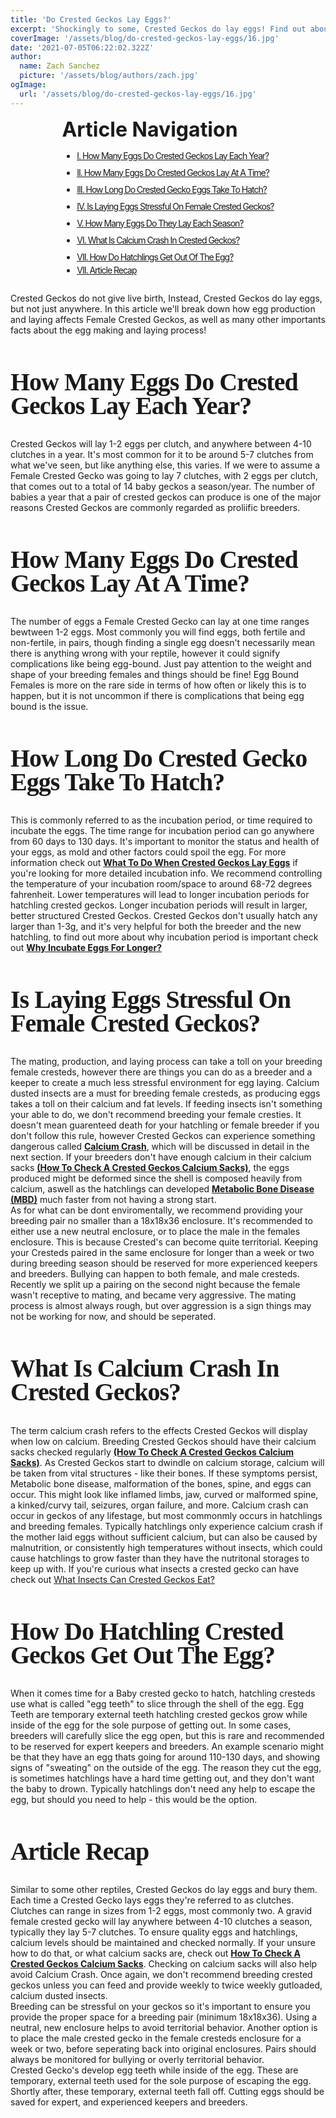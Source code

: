 ```yaml
---
title: 'Do Crested Geckos Lay Eggs?'
excerpt: 'Shockingly to some, Crested Geckos do lay eggs! Find out about how many eggs a Crested Gecko can lay at one time, and If they produce multiple a year - if so how many?'
coverImage: '/assets/blog/do-crested-geckos-lay-eggs/16.jpg'
date: '2021-07-05T06:22:02.322Z'
author:
  name: Zach Sanchez
  picture: '/assets/blog/authors/zach.jpg'
ogImage:
  url: '/assets/blog/do-crested-geckos-lay-eggs/16.jpg'
---
```


<div style="text-align:center;width:100%">
  <div style="margin: 0 auto; display: inline-block;text-align:justify;">
  <span style="font-weight:bold;font-size:32px;">Article Navigation</span>
    <ul style="text-decoration: underline;letter-spacing: -1px;" >
      <li style="margin-bottom:10px;"><a href="#how-many-eggs-do-they-lay-each-season">
      <span>I. How Many Eggs Do Crested Geckos Lay Each Year?</span>
      </a></li>
      <li style="margin-bottom:10px;"><a href="#how-many-eggs-do-crested-geckos-lay-at-a-time">
      <span>II. How Many Eggs Do Crested Geckos Lay At A Time?</span>
      </a></li>
      <li style="margin-bottom:10px;"><a href="#how-long-do-crested-gecko-eggs-take-to-hatch">
      <span>III. How Long Do Crested Gecko Eggs Take To Hatch?</span>
      </a></li>
      <li style="margin-bottom:10px;"><a href="#is-laying-eggs-stressful-on-female-crested-geckos">
      <span>IV. Is Laying Eggs Stressful On Female Crested Geckos?</span>
      </a></li>
      <li style="margin-bottom:10px;"><a href="#how-many-eggs-do-they-lay-each-season">
      <span>V. How Many Eggs Do They Lay Each Season?</span>
      </a></li>
      <li style="margin-bottom:10px;"><a href="#what-is-calcium-crash-in-crested-geckos">
      <span>VI. What Is Calcium Crash In Crested Geckos?</</span>
      </a></li>
      <li style="margin-bottom:4px;"><a href="#how-do-hatchling-crested-geckos-get-out-of-the-egg">
      <span>VII. How Do Hatchlings Get Out Of The Egg?</span>
      </a></li>
      <li style="margin-bottom:4px;"><a href="#article-recap">
      <span>VII. Article Recap</span>
      </a></li>
    </ul>
    <ul>
    </ul>
  </div>
</div>

Crested Geckos do not give live birth, Instead, Crested Geckos do lay eggs, but not just anywhere. In this article we'll break down how egg production and laying affects Female Crested Geckos, as well as many other importants facts about the egg making and laying process!
<span id="how-many-eggs-do-they-lay-each-season"></span>

<h2 style="font-family:ui-serif;font-size:40px;letter-spacing: -1px;line-height:95%;">How Many Eggs Do Crested Geckos Lay Each Year?</h2>

Crested Geckos will lay 1-2 eggs per clutch, and anywhere between 4-10 clutches in a year. It's most common for it to be around 5-7 clutches from what we've seen, but like anything else, this varies. If we were to assume a Female Crested Gecko was going to lay 7 clutches, with 2 eggs per clutch, that comes out to a total of 14 baby geckos a season/year. The number of babies a year that a pair of crested geckos can produce is one of the major reasons Crested Geckos are commonly regarded as proliific breeders.
<span id="how-many-eggs-do-crested-geckos-lay-at-a-time" ></span>

<h2 style="font-family:ui-serif;font-size:40px;letter-spacing: -1px;line-height:95%;">How Many Eggs Do Crested Geckos Lay At A Time?</h2>

The number of eggs a Female Crested Gecko can lay at one time ranges bewtween 1-2 eggs. Most commonly you will find eggs, both fertile and non-fertile, in pairs, though finding a single egg doesn't necessarily mean there is anything wrong with your reptile, however it could signify complications like being egg-bound. Just pay attention to the weight and shape of your breeding females and things should be fine! Egg Bound Females is more on the rare side in terms of how often or likely this is to happen, but it is not uncommon if there is complications that being egg bound is the issue.
<span id="how-long-do-crested-gecko-eggs-take-to-hatch" ></span>

<h2 style="font-family:ui-serif;font-size:40px;letter-spacing: -1px;line-height:95%;">How Long Do Crested Gecko Eggs Take To Hatch?</h2>

This is commonly referred to as the incubation period, or time required to incubate the eggs. The time range for incubation period can go anywhere from 60 days to 130 days. It's important to monitor the status and health of your eggs, as mold and other factors could spoil the egg. For more information check out <a href="/posts/what-to-do-when-crested-geckos-lay-eggs" style="text-decoration:underline;font-weight:bold;">What To Do When Crested Geckos Lay Eggs</a> if you're looking for more detailed incubation info. We recommend controlling the temperature of your incubation room/space to around 68-72 degrees fahrenheit. Lower temperatures will lead to longer incubation periods for hatchling crested geckos. Longer incubation periods will result in larger, better structured Crested Geckos. Crested Geckos don't usually hatch any larger than 1-3g, and it's very helpful for both the breeder and the new hatchling, to find out more about why incubation period is important check out <a href="/posts/what-to-do-when-crested-geckos-lay-eggs" style="text-decoration:underline;font-weight:bold;">Why Incubate Eggs For Longer?</a>
<span id="is-laying-eggs-stressful-on-female-crested-geckos" ></span>

<h2 style="font-family:ui-serif;font-size:40px;letter-spacing: -1px;line-height:95%;">Is Laying Eggs Stressful On Female Crested Geckos?</h2>

The mating, production, and laying process can take a toll on your breeding female cresteds, however there are things you can do as a breeder and a keeper to create a much less stressful environment for egg laying. Calcium dusted insects are a must for breeding female cresteds, as producing eggs takes a toll on their calcium and fat levels. If feeding insects isn't something your able to do, we don't recommend breeding your female cresties. It doesn't mean guarenteed death for your hatchling or female breeder if you don't follow this rule, however Crested Geckos can experience something dangerous called <a href="#what-is-calcium-crash-in-crested-geckos" style="text-decoration:underline;font-weight:bold;">Calcium Crash</a>, which will be discussed in detail in the next section. If your breeders don't have enough calcium in their calcium sacks <a href="/posts/how-to-check-a-crested-geckos-calcium-sacks" style="text-decoration:underline;font-weight:bold;"> (How To Check A Crested Geckos Calcium Sacks)</a>, the eggs produced might be deformed since the shell is composed heavily from calcium, aswell as the hatchlings can developed <a href="/posts/what-is-metabolic-bone-disease" style="text-decoration:underline;font-weight:bold;">Metabolic Bone Disease (MBD)</a> much faster from not having a strong start. 
<br/>
As for what can be dont enviromentally, we recommend providing your breeding pair no smaller than a 18x18x36 enclosure. It's recommended to either use a new neutral enclosure, or to place the male in the females enclosure. This is because Crested's can become quite territorial. Keeping your Cresteds paired in the same enclosure for longer than a week or two during breeding season should be reserved for more experienced keepers and breeders. Bullying can happen to both female, and male cresteds. Recently we split up a pairing on the second night because the female wasn't receptive to mating, and became very aggressive. The mating process is almost always rough, but over aggression is a sign things may not be working for now, and should be seperated.
<span id="what-is-calcium-crash-in-crested-geckos" ></span>

<h2 style="font-family:ui-serif;font-size:40px;letter-spacing: -1px;line-height:95%;">What Is Calcium Crash In Crested Geckos?</h2>

The term calcium crash refers to the effects Crested Geckos will display when low on calcium. Breeding Crested Geckos should have their calcium sacks checked regularly <a href="/posts/how-to-check-a-crested-geckos-calcium-sacks" style="text-decoration:underline;font-weight:bold;"> (How To Check A Crested Geckos Calcium Sacks)</a>. As Crested Geckos start to dwindle on calcium storage, calcium will be taken from vital structures - like their bones. If these symptoms persist, Metabolic bone disease, malformation of the bones, spine, and eggs can occur. This might look like inflamed limbs, jaw, curved or malformed spine, a kinked/curvy tail, seizures, organ failure, and more. Calcium crash can occur in geckos of any lifestage, but most commonmly occurs in hatchlings and breeding females. Typically hatchlings only experience calcium crash if the mother laid eggs without sufficient calcium, but can also be caused by malnutrition, or consistently high temperatures without insects, which could cause hatchlings to grow faster than they have the nutritonal storages to keep up with. If you're curious what insects a crested gecko can have check out <a href="/posts/what-do-crested-geckos-eat#what-insects-can-i-feed-my-crested-gecko">What Insects Can Crested Geckos Eat?</a>
<span id="how-do-hatchling-crested-geckos-get-out-of-the-egg" ></span>

<h2 style="font-family:ui-serif;font-size:40px;letter-spacing: -1px;line-height:95%;">How Do Hatchling Crested Geckos Get Out The Egg?</h2>

When it comes time for a Baby crested gecko to hatch, hatchling cresteds use what is called "egg teeth" to slice through the shell of the egg. Egg Teeth are temporary external teeth hatchling crested geckos grow while inside of the egg for the sole purpose of getting out. In some cases, breeders will carefully slice the egg open, but this is rare and recommended to be reserved for expert keepers and breeders. An example scenario might be that they have an egg thats going for around 110-130 days, and showing signs of "sweating" on the outside of the egg. The reason they cut the egg, is sometimes hatchlings have a hard time getting out, and they don't want the baby to drown. Typically hatchlings don't need any help to escape the egg, but should you need to help - this would be the option.
<span id="article-recap" ></span>

<h2 style="font-family:ui-serif;font-size:40px;letter-spacing: -1px;line-height:95%;">Article Recap</h2>

Similar to some other reptiles, Crested Geckos do lay eggs and bury them. Each time a Crested Gecko lays eggs they're referred to as clutches. Clutches can range in sizes from 1-2 eggs, most commonly two. A gravid female crested gecko will lay anywhere between 4-10 clutches a season, typically they lay 5-7 clutches. To ensure quality eggs and hatchlings, calcium levels should be maintained and checked normally. If your unsure how to do that, or what calcium sacks are, check out <a href="/posts/how-to-check-a-crested-geckos-calcium-sacks" style="text-decoration:underline;font-weight:bold;"> How To Check A Crested Geckos Calcium Sacks</a>. Checking on calcium sacks will also help avoid Calcium Crash. Once again, we don't recommend breeding crested geckos unless you can feed and provide weekly to twice weekly gutloaded, calcium dusted insects.
<br/>
Breeding can be stressful on your geckos so it's important to ensure you provide the proper space for a breeding pair (minimum 18x18x36). Using a neutral, new enclosure helps to avoid territorial behavior. Another option is to place the male crested gecko in the female cresteds enclosure for a week or two, before seperating back into original enclosures. Pairs should always be monitored for bullying or overly territorial behavior.
<br/>
Crested Gecko's develop egg teeth while inside of the egg. These are temporary, external teeth used for the sole purpose of escaping the egg. Shortly after, these temporary, external teeth fall off. Cutting eggs should be saved for expert, and experienced keepers and breeders.